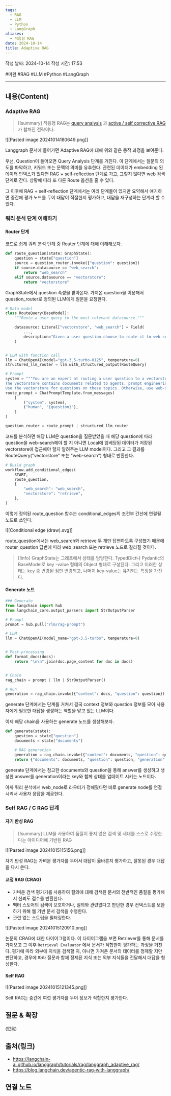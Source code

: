 ```yaml
---
tags:
  - RAG
  - LLM
  - Python
  - LangGraph
aliases:
  - 적응형 RAG
date: 2024-10-14
title: Adaptive RAG
---
```

작성 날짜: 2024-10-14
작성 시간: 17:53

#미완 #RAG #LLM #Python #LangGraph 

----
## 내용(Content)

### Adaptive RAG

>[!summary]
> 적응형 RAG는 [query analysis](https://blog.langchain.dev/query-construction/) 과 [active / self corrective RAG](https://blog.langchain.dev/agentic-rag-with-langgraph/)가 합쳐진 전략이다.

![[Pasted image 20241014180649.png]]

Langgraph 문서에 들어가면 Adaptive RAG에 대해 위와 같은 동작 과정을 보여준다.

우선, Question이 들어오면 Query Analysis 단계를 거친다. 이 단계에서는 질문의 의도를 파악하고, 키워드 또는 문맥의 의미를 유추한다. 관련된 데이터가 embedding 된 데이터 인덱스가 있다면 RAG + self-reflection 단계로 가고, 그렇지 않다면 web 검색 단계로 간다. 상황에 따라 또 다른 Route 옵션을 줄 수 있다. 

그 이후에 RAG + self-reflection 단계에서는 여러 단계들이 있지만 요약해서 얘기하면 중간에 평가 노드를 두어 대답이 적절한지 평가하고, 대답을 재구성하는 단계라 할 수 있다.

### 쿼리 분석 단계 이해하기

#### Router 단계

코드로 쉽게 쿼리 분석 단계 중 Router 단계에 대해 이해해보자.

```python
def route_question(state: GraphState):
    question = state["question"]
    source = question_router.invoke({"question": question})
    if source.datasource == "web_search":
        return "web_search"
    elif source.datasource == "vectorstore":
        return "vectorstore"
```

GraphState에서 question 속성을 받아온다. 가져온 question을 이용해서 question_router로 정의된 LLM에게 질문을 요청한다.

```python
# Data model
class RouteQuery(BaseModel):
    """Route a user query to the most relevant datasource."""

    datasource: Literal["vectorstore", "web_search"] = Field(
        ...,
        description="Given a user question choose to route it to web search or a vectorstore.",
    )


# LLM with function call
llm = ChatOpenAI(model="gpt-3.5-turbo-0125", temperature=0)
structured_llm_router = llm.with_structured_output(RouteQuery)

# Prompt
system = """You are an expert at routing a user question to a vectorstore or web search.
The vectorstore contains documents related to agents, prompt engineering, and adversarial attacks.
Use the vectorstore for questions on these topics. Otherwise, use web-search."""
route_prompt = ChatPromptTemplate.from_messages(
    [
        ("system", system),
        ("human", "{question}"),
    ]
)

question_router = route_prompt | structured_llm_router
```

코드를 분석하면 해당 LLM은 question을 질문받았을 때 해당 question에 따라 question을 web-search해야 할 지 아니면 Local에 임베딩된 데이터가 저장된 vectorstore에 접근해야 할지 알려주는 LLM model이다. 그리고 그 결과를 RouteQuery("vectorstore" 또는 "web-search") 형태로 반환한다.

```python
# Build graph
workflow.add_conditional_edges(
    START,
    route_question,
    {
        "web_search": "web_search",
        "vectorstore": "retrieve",
    },
)
```

이렇게 정의된 route_question 함수는 conditional_edges의 조건부 간선에 연결될 노드로 쓰인다.

![[Conditional edge (draw).svg]]

route_question에서는 web_search와 retrieve 두 개만 답변하도록 구성했기 때문에 router_question 답변에 따라 web_search 또는 retrieve 노드로 갈라질 것이다.


>[!info]
>GraphState는 그래프에서 상태를 담당한다. TypedDict나 Pydantic의 BaseModel로 key -value 형태의 Object 형태로 구성된다. 그리고 이러한 상태는 key 중 변경된 점만 변경되고, 나머지 key-value는 유지되는 특징을 가진다.

#### Generate 노드

```python
### Generate
from langchain import hub
from langchain_core.output_parsers import StrOutputParser

# Prompt
prompt = hub.pull("rlm/rag-prompt")

# LLM
llm = ChatOpenAI(model_name="gpt-3.5-turbo", temperature=0)


# Post-processing
def format_docs(docs):
    return "\n\n".join(doc.page_content for doc in docs)


# Chain
rag_chain = prompt | llm | StrOutputParser()

# Run
generation = rag_chain.invoke({"context": docs, "question": question})
```

generate 단계에서는 단계를 거쳐서 결국 context 정보와 question 정보를 모아 사용자에게 필요한 대답을 생성하는 역할을 맡고 있는 LLM이다. 

이제 해당 chain을 사용하는 generate 노드를 생성해보자.

```python
def generate(state):
    question = state["question"]
    documents = state["documents"]

    # RAG generation
    generation = rag_chain.invoke({"context": documents, "question": question})
    return {"documents": documents, "question": question, "generation": generation}
```

generate 단계에서는 참고한 documents와 question을 통해 answer를 생성하고 생성한 answer를 generation이라는 key와 함께 상태를 업데이트 시키는 노드이다.

아까 쿼리 분석에서 web_node로 라우터가 정해줬다면 바로 generate node를 연결 시켜서 사용자 응답을 제공한다.

### Self RAG / C RAG 단계

#### 자기 반성 RAG

>[!summary]
>LLM을 사용하여 품질이 좋지 않은 검색 및 세대를 스스로 수정한다는 아이디어에 기반된 RAG

![[Pasted image 20241015115156.png]]

자기 반성 RAG는 가벼운 평가자를 두어서 대답이 옳바른지 평가하고, 잘못된 경우 대답을 다시 쓴다.


#### 교정 RAG (CRAG)

- 가벼운 검색 평가기를 사용하여 질의에 대해 검색된 문서의 전반적인 품질을 평가해서 신뢰도 점수를 반환한다.
- 벡터 스토어의 검색이 모호하거나, 질의와 관련없다고 판단한 경우 컨텍스트를 보완하기 위해 웹 기반 문서 검색을 수행한다.
- 관련 없는 스트립을 필터링한다.

![[Pasted image 20241015120910.png]]

논문의 CRAG에 대한 다이어그램이다. 이 다이어그램을 보면 Retriever를 통해 문서를 가져오고 그 이후 `Retrieval Evaluator` 에서 문서가 적합한지 평가하는 과정을 거친다. 평가에 따라 외부에 지식을 검색할 지, 아니면 가져온 문서의 데이터를 정제할 지만 판단하고, 경우에 따라 질문과 함께 정제된 지식 또는 외부 지식들을 전달해서 대답을 형성한다.
#### Self RAG

![[Pasted image 20241015121345.png]]

Self RAG는 중간에 여럿 평가자를 두어 정보가 적합한지 평가한다. 


## 질문 & 확장

(없음)

## 출처(링크)

- https://langchain-ai.github.io/langgraph/tutorials/rag/langgraph_adaptive_rag/
- https://blog.langchain.dev/agentic-rag-with-langgraph/
## 연결 노트


